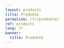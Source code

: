 ```yaml
---
layout: products
title: Produkte
permalink: /fr/produkte/
ref: products
lang: fr
banner:
  title: Produkte
---
```

